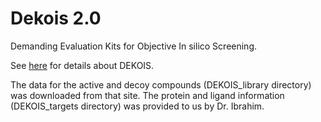 # Dekois 2.0

Demanding Evaluation Kits for Objective In silico Screening.

See [here](http://www.dekois.com/) for details about DEKOIS.

The data for the active and decoy compounds (DEKOIS_library directory) was downloaded from that site.
The protein and ligand information (DEKOIS_targets directory) was provided to us by Dr. Ibrahim.
